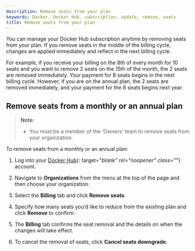 ```yaml
---
description: Remove seats from your plan
keywords: Docker, Docker Hub, subscription, update, remove, seats
title: Remove seats from your plan
---
```


You can manage your Docker Hub subscription anytime by removing seats from your plan. If you remove seats in the middle of the billing cycle, changes are applied immediately and reflect in the next billing cycle.

For example, if you receive your billing on the 8th of every month for 10 seats and you want to remove 2 seats on the 15th of the month, the 2 seats are removed immediately. Your payment for 8 seats begins in the next billing cycle. However, if you are on the annual plan, the 2 seats are removed immediately, and your payment for the 8 seats begins next year.

## Remove seats from a monthly or an annual plan

> **Note:**
>
> - You must be a member of the ‘Owners’ team to remove seats from your organization.
>
To remove seats from a monthly or an annual plan:

1. Log into your [Docker Hub](https://hub.docker.com){: target="_blank" rel="noopener" class="_"} account.

2. Navigate to **Organizations** from the menu at the top of the page and then choose your organization.

3. Select the **Billing** tab and click **Remove seats**.

4. Specify how many seats you’d like to reduce from the existing plan and click **Remove** to confirm.

5. The **Billing** tab confirms the seat removal and the details on when the changes will take effect.

6. To cancel the removal of seats, click **Cancel seats downgrade**.
